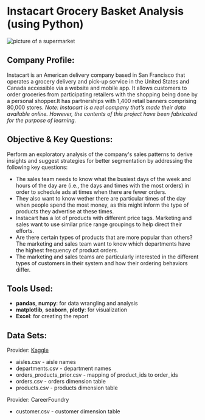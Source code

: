 # Instacart Grocery Basket Analysis (using Python)
![picture of a supermarket](https://cdn.pixabay.com/photo/2017/08/10/07/20/grocery-store-2619380_1280.jpg)
## Company Profile:
Instacart is an American delivery company based in San Francisco that operates a grocery delivery and pick-up service in the United States and Canada accessible via a website and mobile app. It allows customers to order groceries from participating retailers with the shopping being done by a personal shopper.It has partnerships with 1,400 retail banners comprising 80,000 stores.
_Note: Instacart is a real company that’s made their data available online. However, the contents of this project have been fabricated for the purpose of learning._
## Objective & Key Questions:
Perform an exploratory analysis of the company's sales patterns to derive insights and suggest strategies for better segmentation by addressing the following key questions:
- The sales team needs to know what the busiest days of the week and hours of the day are (i.e., the days and times with the most orders) in order to schedule ads at times when there are fewer orders.
- They also want to know wether there are particular times of the day when people spend the most money, as this might inform the type of products they advertise at these times.
- Instacart has a lot of products with different price tags. Marketing and sales want to use similar price range groupings to help direct their efforts.
- Are there certain types of products that are more popular than others? The marketing and sales team want to know which departments have the highest frequency of product orders.
- The marketing and sales teams are particularly interested in the different types of customers in their system and how their ordering behaviors differ.
## Tools Used:
- **pandas**, **numpy**: for data wrangling and analysis <br />
- **matplotlib**, **seaborn**, **plotly**: for visualization
- **Excel**: for creating the report
## Data Sets:
Provider: [Kaggle](https://www.kaggle.com/datasets/psparks/instacart-market-basket-analysis/data)
- aisles.csv - aisle names
- departments.csv - department names
- orders_products_prior.csv - mapping of product_ids to order_ids
- orders.csv - orders dimension table
- products.csv - products dimension table

Provider: CareerFoundry
- customer.csv - customer dimension table


